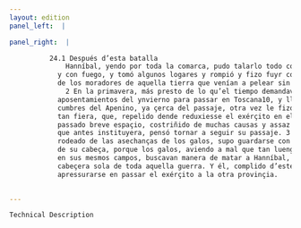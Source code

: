 ```yaml
---
layout: edition
panel_left:  |

panel_right:  |

          24.1 Después d’esta batalla
              Hanníbal, yendo por toda la comarca, pudo talarlo todo con fierro
            y con fuego, y tomó algunos logares y rompió y fizo fuyr con poca gente gran muchedumbre
            de los moradores de aquella tierra que venían a pelear sin algund orden militar.
              2 En la primavera, más presto de lo qu’el tiempo demandava, movió de los
            aposentamientos del ynvierno para passar en Toscana10, y llegado a las
            cumbres del Apenino, ya çerca del passaje, otra vez le fizo la tempestad [170r,a]
            tan fiera, que, repelido dende reduxiesse el exérçito en el campo de Placencia y,
            passado breve espaçio, costriñido de muchas causas y assaz neçessarias, de nuevo, segund
            que antes instituyera, pensó tornar a seguir su passaje. 3 Ca poco menos ya
            rodeado de las asechanças de los galos, supo guardarse con cauteloso ingenio del peligro
            de su cabeça, porque los galos, aviendo a mal que tan luengamente la guerra se fiziesse
            en sus mesmos campos, buscavan manera de matar a Hanníbal, como a
            cabeçera sola de toda aquella guerra. Y él, complido d’este peligro, pensava
            apressurarse en passar el exérçito a la otra provinçia.
        

---
```



    Technical Description
